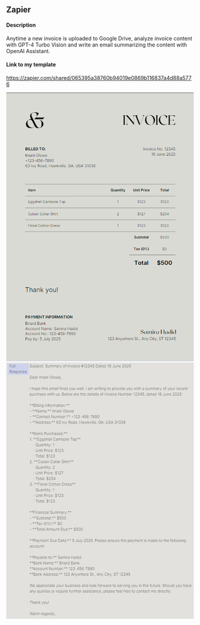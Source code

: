 ## Zapier

#### Description

Anytime a new invoice is uploaded to Google Drive, analyze invoice content with GPT-4 Turbo Vision and write an email summarizing the content with OpenAI Assistant.

#### Link to my template

https://zapier.com/shared/065395a38760b94019e0869b116837a4d88a5776

![invoice](image-1.png)
![response](image-2.png)